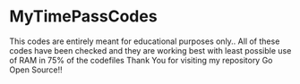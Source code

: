 # MyTimePassCodes
This codes are entirely meant for educational purposes only..
All of these codes have been checked and they are working best with least possible use of RAM in 75% of the codefiles
Thank You for visiting my repository 
Go Open Source!!
